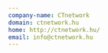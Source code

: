 ```yaml
---
company-name: CTnetwork
domain: ctnetwork.hu
home: http://ctnetwork.hu/
email: info@ctnetwork.hu
---
```




